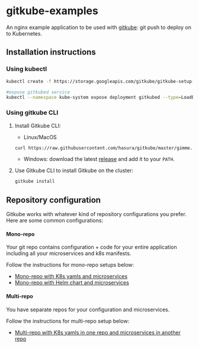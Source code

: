# gitkube-examples

An nginx example application to be used with [gitkube](https://github.com/hasura/gitkube): git push to deploy on to Kubernetes.

## Installation instructions

### Using kubectl

```sh
kubectl create -f https://storage.googleapis.com/gitkube/gitkube-setup-stable.yaml

#expose gitkubed service
kubectl --namespace kube-system expose deployment gitkubed --type=LoadBalancer --name=gitkubed
```

### Using gitkube CLI 

1. Install Gitkube CLI:
   - Linux/MacOS
   ``` bash
   curl https://raw.githubusercontent.com/hasura/gitkube/master/gimme.sh | bash
   ```
   - Windows: download the latest [release](https://github.com/hasura/gitkube/releases) and add it to your `PATH`.

2. Use Gitkube CLI to install Gitkube on the cluster:
   ```bash
   gitkube install
   ```
   
## Repository configuration

Gitkube works with whatever kind of repository configurations you prefer. Here are some common configurations:

#### Mono-repo

Your git repo contains configuration + code for your entire application including all your microservices and k8s manifests.

Follow the instructions for mono-repo setups below:

- [Mono-repo with K8s yamls and microservices](mono-repo/README.md)
- [Mono-repo with Helm chart and microservices](mono-repo-helm/README.md)

#### Multi-repo

You have separate repos for your configuration and microservices.

Follow the instructions for multi-repo setup below:

- [Multi-repo with K8s yamls in one repo and microservices in another repo](multi-repo/README.md)

